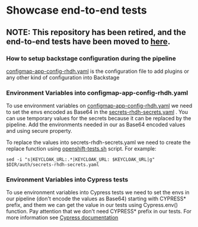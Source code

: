 # Showcase end-to-end tests

## NOTE: This repository has been retired, and the end-to-end tests have been moved to [here](https://github.com/janus-idp/backstage-showcase/tree/main/e2e-test).

### How to setup backstage configuration during the pipeline

[configmap-app-config-rhdh.yaml](.ibm/pipelines/resources/config_map/configmap-app-config-rhdh.yaml) is the
configuration file
to add plugins or any other kind of configuration into Backstage

### Environment Variables into configmap-app-config-rhdh.yaml

To use environment variables
on [configmap-app-config-rhdh.yaml](.ibm/pipelines/resources/config_map/configmap-app-config-rhdh.yaml)
we need to set the envs encoded as Base64 in the
[secrets-rhdh-secrets.yaml](.ibm/pipelines/auth/secrets-rhdh-secrets.yaml) .
You can use temporary values for the secrets because it can be replaced by the pipeline.
Add the environments needed in our as Base64 encoded values and using secure property.

To replace the values into secrets-rhdh-secrets.yaml we need to create the replace function using
[openshift-tests.sh](.ibm/pipelines/openshift-tests.sh) script. For example:

`sed -i "s|KEYCLOAK_URL:.*|KEYCLOAK_URL: $KEYCLOAK_URL|g" $DIR/auth/secrets-rhdh-secrets.yaml
`

### Environment Variables into Cypress tests

To use environment variables into Cypress tests we need to set the envs
in our pipeline (don't encode the values as Base64) starting with CYPRESS* prefix, and them we can get the value
in our tests using Cypress.env() function. Pay attention that we don't need CYPRESS*
prefix in our tests.
For more information see [Cypress documentation](https://docs.cypress.io/guides/guides/environment-variables#Option-3-CYPRESS_)
